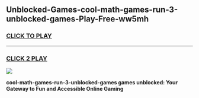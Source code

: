
## Unblocked-Games-cool-math-games-run-3-unblocked-games-Play-Free-ww5mh
<h3>
<a href="https://premium76.site?title=cool-math-games-run-3-unblocked-games&ref=22A">CLICK TO PLAY</a></h3>
<hr>

<h3>
<a href="https://premium76.site?title=cool-math-games-run-3-unblocked-games&ref=22A">CLICK 2 PLAY</a>
  
</h3>

<a href="https://premium76.site?title=cool-math-games-run-3-unblocked-games&ref=22A"><img src="https://clearcache.store/games.png"></a>


**cool-math-games-run-3-unblocked-games games unblocked: Your Gateway to Fun and Accessible Online Gaming**

